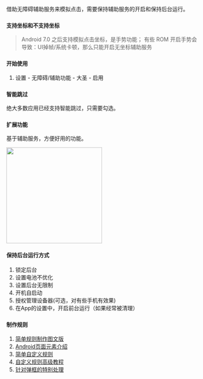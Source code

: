 借助无障碍辅助服务来模拟点击，需要保持辅助服务的开启和保持后台运行。

### `支持坐标和不支持坐标`
> Android 7.0 之后支持模拟点击坐标，是手势功能；
有些 ROM 开启手势会导致：UI掉帧/系统卡顿，那么只能开启无坐标辅助服务

### `开始使用`
1. 设置 - 无障碍/辅助功能 - 大圣 - 启用

### `智能跳过`
绝大多数应用已经支持智能跳过，只需要勾选。

### `扩展功能`
基于辅助服务，方便好用的功能。

<img src="https://raw.githubusercontent.com/wiki/jdlingyu/ad-wars/images/bajie_ext.jpg" width="250">

#### 保持后台运行方式
1. 锁定后台
2. 设置电池不优化
3. 设置后台无限制
4. 开机自启动
5. 授权管理设备器(可选，对有些手机有效果)
6. 在App的设置中，开启前台运行（如果经常被清理）


### `制作规则`
1. [简单规则制作图文版](https://mp.weixin.qq.com/s/5VYSiVEldrUNkIlulEFQsQ)
2. [Android页面元素介绍](https://mp.weixin.qq.com/s/iVuP9OiSD6sC9OyAw7APQQ)
3. [简单自定义规则](https://mp.weixin.qq.com/s/rC7DOTEi2u-X8lcf8bCgIw)
4. [自定义规则高级教程](https://mp.weixin.qq.com/s/RH5RhcDYOn61AxQSmjYe4Q)
6. [针对弹框的特别处理](https://github.com/jdlingyu/ad-wars/wiki/针对一些弹框的特别处理)

